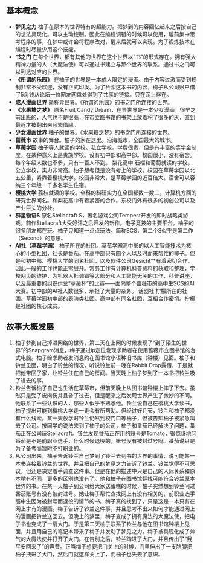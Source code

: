 ## 基本概念



- **梦见之力** 柚子在原本的世界特有的超能力。把梦到的内容回忆起来之后按自己的想法具现化。可以主动控制。因此在编程调错的时候可以使用，睡前集中思考程序的事，在梦中或许会将程序改对，醒来后就可以实现。为了锻炼技术在编程时尽量少用这个技能。
- **书之门** 在每个世界，都有其他的世界在这个世界以“书”的形式存在。拥有强大精神力量的人（大魔法使）可以通过书建立与那个世界的联系。通过书之门可以到达对应的世界。
- **《所谓的乐园》** 在柚子的世界是一本成人限定的漫画。由于内容过激而受到规制非常不受欢迎，没有正式印发。为了检索这本书的内容，梅子从公司账户借了5角钱从论坛一位网友网盘处得到了共享的链接。只在网上存在。
- **成人漫画世界** 简称异世界。《所谓的乐园》的书之门所连接的世界。
- **《水果糖之梦》** 原名Fruit Candy Dream，在异世界是一本少女漫画。很早之前出版的，人气也不是很高，在市立图书馆的书架上放着积了很多的灰，直到最近才被翻出来频繁借阅。
- **少女漫画世界** 柚子的世界。《水果糖之梦》的书之门所连接的世界。
- **蔷薇市** 故事的舞台。柚子的家在这里。沿海城市，全国最大的城市。
- **草莓学园** 柚子等人就读的学校。私立学校。学费很贵，但是有丰富的奖学金制度。在某种意义上是贵族学校。设有初中部和高中部。校园很小，没有宿舍。每个年级人数也不多，只有一百人不到。
梨花高中 石榴和葡萄就读的学校。公立学校，实力非常高。柚子想考但是没有考上的学校。校园在草莓学园以北五公里，紧靠着樱桃大学。校园非常大，是草莓学园的近百倍大。宿舍可以容纳三个年级一千多名学生住宿。
- **樱桃大学** 荔枝就读的学校。全科的科研实力在全国都数一数二，计算机方面的研究世界闻名。和梨花高中有着紧密的合作。东校门外有很多的初创公司以及产业巨头的分社。
- **群星物语S** 原名Stellacraft S，著名游戏公司Tempest开发的即时战略类游戏。前作Stellacraft大受好评之后开发的新作。电子竞技的主要平台。柚子的很多朋友都在玩。柚子只知道一点点玩法。简称SCS，第二个S似乎是第二作（Second）的意思。
- **AI社（草莓学园）** 柚子所在的社团。草莓学园高中部的以人工智能技术为核心的小型社团，社长是番茄。在高中部只有四个人以及时而来帮忙的椰子。但是和初中部、樱桃大学的同名社团，以及软件公司Gesicht**有着密切合作，因此一般的工作也能正常展开。常务工作有计算机科普资料的获取和整理，学校网页的维护，为机器人社调错等大部分和人工智能无关的工作，科普讲座，以及最重要的组织运营“草莓杯”的比赛——面向整个蔷薇市的高中生SCS的AI大赛。初中部的AI社人数很多，承担了大量的杂务。
话剧社 柠檬所在的社团。草莓学园初中部的表演类社团。高中部有同名社团，互相合作密切。柠檬是社团的核心成员。


## 故事大概发展

1. 柚子梦到自己掉进网络的世界，第二天在上网的时候发现了“到了陌生的世界”的Snapgram消息，梅子通过ip定位发现求助者在使用蔷薇市立图书馆的台式电脑。柚子给求助者发消息约在图书馆小语种旧书库（钟楼）见面。柚子和铃兰见面，明白了铃兰的情况，听说铃兰前一晚在Rabbit Drop露宿，于是就把他带回了家，让铃兰住在自己的房间。当天晚上柚子梦到了一本书把铃兰吸了进去的事。
2. 铃兰告诉柚子自己也生活在草莓市，但前天晚上从图书馆钟楼上摔了下去。虽然只是受了皮肉伤并且昏了过去，但是醒来之后发现世界产生了微妙的不同。他联系了一些认识的人，那些人似乎不熟悉他。铃兰说自己在樱桃大学读书，柚子提出可能到樱桃大学走一走会有所帮助。但经过好几天，铃兰和柚子都没有什么线索。某一天放学时铃兰仍然到校门口等柚子，但被告知柚子被紧急叫去了公司。按同学的说法来到了柚子的公司，柚子和番茄已经解决了问题，番茄正在公司玩Stellacraft。铃兰发现番茄正在用的账号是Tomato，很惊讶地问番茄是不是前职业选手，什么时候退役的，账号没有被封过号吗。番茄说只是为了备考而暂时不打职业的。
3. 从公司出来，柚子告诉铃兰自己梦到了铃兰去到书的世界的事情，说可能某一本书连接着铃兰的世界。并且把自己的梦见之力告诉了铃兰。铃兰觉得不可思议，但还是决定着手调查这件事。但是在他的描述中只是自己的人际关系和原本稍有不同，更多的区别也没有了。他和柚子在图书馆翻找可能符合铃兰原本世界的书。在某一天柚子到公司给大家送蛋糕的时候，柚子突然想到铃兰问过番茄账号有没有被封过号。她让梅子帮忙查找网上有没有相关的，前职业选手高中生因为被封号而退役的情节的书。梅子真的找到了，只是这是一本只有在网上才有的漫画。梅子告诉了铃兰这件事，并且思考不出来如何才能通过网上的漫画把铃兰送回去。但晚上的梦里，梅子变成了拥有魔法的大魔法使，把电子书也变成了一扇大门。于是第二天柚子联系了铃兰与他在图书馆钟楼上见面，并且用自己的笔记本带来了梅子并发动了梦见之力。梅子被具现化成了帅气的大魔法使并打开了大门。在告别之后，铃兰踏进了大门，并且传出了“我平安回来了”的声音。正当梅子想要把门关上的时候，门里伸出了一支胳膊把柚子拽进了大门，然后门就这样关上了，而柚子也失去了意识。
